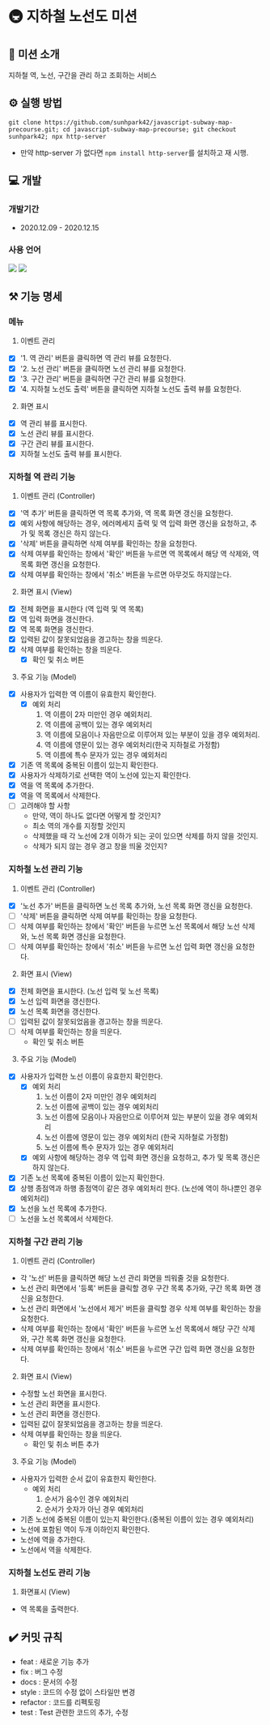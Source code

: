 # 🚇 지하철 노선도 미션

## 📄 미션 소개
지하철 역, 노선, 구간을 관리 하고 조회하는 서비스

## ⚙️ 실행 방법
```
git clone https://github.com/sunhpark42/javascript-subway-map-precourse.git; cd javascript-subway-map-precourse; git checkout sunhpark42; npx http-server
```
* 만약 http-server 가 없다면 `npm install http-server`를 설치하고 재 시행.

## 💻 개발
### 개발기간
  * 2020.12.09 - 2020.12.15
### 사용 언어
<p align="left">
  <img src="https://img.shields.io/badge/html-HTML5-orange?logo=HTML5"/>
  <img src="https://img.shields.io/badge/javascript-ES6+-yellow?logo=javascript"/>
</p>

## ⚒ 기능 명세
### 메뉴
1. 이벤트 관리
  - [x] '1. 역 관리' 버튼을 클릭하면 역 관리 뷰를 요청한다.
  - [x] '2. 노선 관리' 버튼을 클릭하면 노선 관리 뷰를 요청한다.
  - [x] '3. 구간 관리' 버튼을 클릭하면 구간 관리 뷰를 요청한다.
  - [x] '4. 지하철 노선도 출력' 버튼을 클릭하면 지하철 노선도 출력 뷰를 요청한다.
2. 화면 표시
  - [x] 역 관리 뷰를 표시한다.
  - [x] 노선 관리 뷰를 표시한다.
  - [x] 구간 관리 뷰를 표시한다.
  - [x] 지하철 노선도 출력 뷰를 표시한다.

### 지하철 역 관리 기능
1. 이벤트 관리 (Controller)
  - [x] '역 추가' 버튼을 클릭하면 역 목록 추가와, 역 목록 화면 갱신을 요청한다.
  - [x] 예외 사항에 해당하는 경우, 에러메세지 출력 및 역 입력 화면 갱신을 요청하고, 추가 및 목록 갱신은 하지 않는다.
  - [x] '삭제' 버튼을 클릭하면 삭제 여부를 확인하는 창을 요청한다.
  - [x] 삭제 여부를 확인하는 창에서 '확인' 버튼을 누르면 역 목록에서 해당 역 삭제와, 역 목록 화면 갱신을 요청한다. 
  - [x] 삭제 여부를 확인하는 창에서 '취소' 버튼을 누르면 아무것도 하지않는다.
2. 화면 표시 (View)
  - [x] 전체 화면을 표시한다 (역 입력 및 역 목록)
  - [x] 역 입력 화면을 갱신한다.
  - [x] 역 목록 화면을 갱신한다.
  - [x] 입력된 값이 잘못되었음을 경고하는 창을 띄운다.
  - [x] 삭제 여부를 확인하는 창을 띄운다.
    - [x] 확인 및 취소 버튼
3. 주요 기능 (Model)
  - [x] 사용자가 입력한 역 이름이 유효한지 확인한다.
    - [x] 예외 처리
      1. 역 이름이 2자 미만인 경우 예외처리.
      2. 역 이름에 공백이 있는 경우 예외처리
      3. 역 이름에 모음이나 자음만으로 이루어져 있는 부분이 있을 경우 예외처리.
      4. 역 이름에 영문이 있는 경우 예외처리(한국 지하철로 가정함)
      5. 역 이름에 특수 문자가 있는 경우 예외처리
  - [x] 기존 역 목록에 중복된 이름이 있는지 확인한다.
  - [x] 사용자가 삭제하기로 선택한 역이 노선에 있는지 확인한다.
  - [x] 역을 역 목록에 추가한다.
  - [x] 역을 역 목록에서 삭제한다.
  - [ ] 고려해야 할 사항
    - 만약, 역이 하나도 없다면 어떻게 할 것인지?
    - 최소 역의 개수를 지정할 것인지
    - 삭제했을 때 각 노선에 2개 이하가 되는 곳이 있으면 삭제를 하지 않을 것인지.
    - 삭제가 되지 않는 경우 경고 창을 띄울 것인지?

### 지하철 노선 관리 기능
1. 이벤트 관리 (Controller)
  - [x] '노선 추가' 버튼을 클릭하면 노선 목록 추가와, 노선 목록 화면 갱신을 요청한다.
  - [ ] '삭제' 버튼을 클릭하면 삭제 여부를 확인하는 창을 요청한다.
  - [ ] 삭제 여부를 확인하는 창에서 '확인' 버튼을 누르면 노선 목록에서 해당 노선 삭제와, 노선 목록 화면 갱신을 요청한다. 
  - [ ] 삭제 여부를 확인하는 창에서 '취소' 버튼을 누르면 노선 입력 화면 갱신을 요청한다.
2. 화면 표시 (View)
  - [x] 전체 화면을 표시한다. (노선 입력 및 노선 목록)
  - [x] 노선 입력 화면을 갱신한다.
  - [x] 노선 목록 화면을 갱신한다.
  - [ ] 입력된 값이 잘못되었음을 경고하는 창을 띄운다.
  - [ ] 삭제 여부를 확인하는 창을 띄운다.
    * 확인 및 취소 버튼
3. 주요 기능 (Model)
  - [x] 사용자가 입력한 노선 이름이 유효한지 확인한다.
    - [x] 예외 처리
      1. 노선 이름이 2자 미만인 경우 예외처리
      2. 노선 이름에 공백이 있는 경우 예외처리
      3. 노선 이름에 모음이나 자음만으로 이루어져 있는 부분이 있을 경우 예외처리
      4. 노선 이름에 영문이 있는 경우 예외처리 (한국 지하철로 가정함)
      5. 노선 이름에 특수 문자가 있는 경우 예외처리
    - [x] 예외 사항에 해당하는 경우 역 입력 화면 갱신을 요청하고, 추가 및 목록 갱신은 하지 않는다.
  - [x] 기존 노선 목록에 중복된 이름이 있는지 확인한다.
  - [x] 상행 종점역과 하행 종점역이 같은 경우 예외처리 한다. (노선에 역이 하나뿐인 경우 예외처리)
  - [x] 노선을 노선 목록에 추가한다.
  - [ ] 노선을 노선 목록에서 삭제한다.

### 지하철 구간 관리 기능
1. 이벤트 관리 (Controller)
  * 각 '노선' 버튼을 클릭하면 해당 노선 관리 화면을 띄워줄 것을 요청한다.
  * 노선 관리 화면에서 '등록' 버튼을 클릭할 경우 구간 목록 추가와, 구간 목록 화면 갱신을 요청한다.
  * 노선 관리 화면에서 '노선에서 제거' 버튼을 클릭할 경우 삭제 여부를 확인하는 창을 요청한다.
  * 삭제 여부를 확인하는 창에서 '확인' 버튼을 누르면 노선 목록에서 해당 구간 삭제와, 구간 목록 화면 갱신을 요청한다.
  * 삭제 여부를 확인하는 창에서 '취소' 버튼을 누르면 구간 입력 화면 갱신을 요청한다.
2. 화면 표시 (View)
  * 수정할 노선 화면을 표시한다.
  * 노선 관리 화면을 표시한다.
  * 노선 관리 화면을 갱신한다.
  * 입력된 값이 잘못되었음을 경고하는 창을 띄운다.
  * 삭제 여부를 확인하는 창을 띄운다.
    * 확인 및 취소 버튼 추가
3. 주요 기능 (Model)
  * 사용자가 입력한 순서 값이 유효한지 확인한다.
    * 예외 처리
      1. 순서가 음수인 경우 예외처리
      2. 순서가 숫자가 아닌 경우 예외처리
  * 기존 노선에 중복된 이름이 있는지 확인한다.(중복된 이름이 있는 경우 예외처리)
  * 노선에 포함된 역이 두개 이하인지 확인한다.
  * 노선에 역을 추가한다.
  * 노선에서 역을 삭제한다.

### 지하철 노선도 관리 기능
1. 화면표시 (View)
  * 역 목록을 출력한다.

## ✔️ 커밋 규칙
* feat : 새로운 기능 추가
* fix : 버그 수정
* docs : 문서의 수정
* style : 코드의 수정 없이 스타일만 변경
* refactor : 코드를 리펙토링
* test : Test 관련한 코드의 추가, 수정